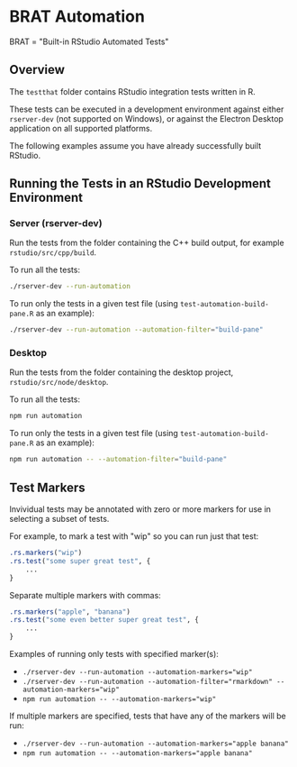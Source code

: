 # BRAT Automation

BRAT = "Built-in RStudio Automated Tests"

## Overview

The `testthat` folder contains RStudio integration tests written in R.

These tests can be executed in a development environment against either `rserver-dev`
(not supported on Windows), or against the Electron Desktop application on all supported platforms.

The following examples assume you have already successfully built RStudio.

## Running the Tests in an RStudio Development Environment

### Server (rserver-dev)

Run the tests from the folder containing the C++ build output, for example `rstudio/src/cpp/build`.

To run all the tests:

```bash
./rserver-dev --run-automation
```

To run only the tests in a given test file (using `test-automation-build-pane.R` as an example):

```bash
./rserver-dev --run-automation --automation-filter="build-pane"
```

### Desktop

Run the tests from the folder containing the desktop project, `rstudio/src/node/desktop`.

To run all the tests:

```bash
npm run automation
```

To run only the tests in a given test file (using `test-automation-build-pane.R` as an example):

```bash
npm run automation -- --automation-filter="build-pane"
```

## Test Markers

Invividual tests may be annotated with zero or more markers for use in selecting a subset of tests.

For example, to mark a test with "wip" so you can run just that test:

```R
.rs.markers("wip")
.rs.test("some super great test", {
    ...
}
```

Separate multiple markers with commas:

```R
.rs.markers("apple", "banana")
.rs.test("some even better super great test", {
    ...
}
```

Examples of running only tests with specified marker(s):

- `./rserver-dev --run-automation --automation-markers="wip"`
- `./rserver-dev --run-automation --automation-filter="rmarkdown" --automation-markers="wip"`
- `npm run automation -- --automation-markers="wip"`

If multiple markers are specified, tests that have any of the markers will be run:

- `./rserver-dev --run-automation --automation-markers="apple banana"`
- `npm run automation -- --automation-markers="apple banana"`
